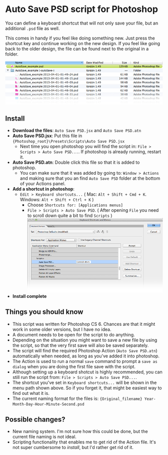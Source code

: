 # Auto Save PSD script for Photoshop

You can define a keyboard shortcut that will not only save your file, but an additional `.psd` file as well.

This comes in handy if you feel like doing something new. Just press the shortcut key and continue working on the new design. If you feel like going back to the older design, the file can be found next to the original in a folder.

![Example of saved psd files](readme_img/Example.jpg)

## Install

* **Download the files**: `Auto Save PSD.jsx` and `Auto Save PSD.atn`
* **Auto Save PSD.jsx**: Put this file in `{Photoshop_root}\Presets\Scripts\Auto Save PSD.jsx`
  * Next time you open photoshop you will find the script in: `File > Scripts > Auto Save PSD...`. If photoshop is already running, restart it.
* **Auto Save PSD.atn**: Double click this file so that it is added to photoshop.
  * You can make sure that it was added by going to: `Window > Actions` and making sure that you an find `Auto Save PSD` folder at the bottom of your Actions panel.
* **Add a shortcut in photoshop**: 
  * `Edit > Keyboard shortcuts...` ( Mac: `Alt + Shift + Cmd + K`. Windows: `Alt + Shift + Ctrl + K` )
    * Choose `Shortcuts for: [Applications menus]`
    * `File > Scripts > Auto Save PSD`. ( After opening `File` you need to scroll down quite a bit to find `Scripts` ) ![Keyboard shotcuts](readme_img/Shortcut.jpg)
* **Install complete**

## Things you should know

* This script was written for Photoshop CS 6. Chances are that it might work in some older versions, but I have no idea.
* A document needs to be open for the script to do anything.
* Depending on the situation you might want to save a new file by using the script, so that the very first save will also be saved separately.
* The script will find the required Photoshop Action (`Auto Save PSD.atn`) automatically when needed, as long as you've added it into photoshop. 
* The Action is used to run a normal `save` command to prompt a `save as dialog` when you are doing the first file save with the script.
* Although setting up a keyboard shotcut is highly recommended, you can still run the script from: `File > Scripts > Auto Save PSD...`.
 * The shortcut you've set in `Keyboard shortcuts...` will be shown in the menu path shown above. So if you forget it, that might be easiest way to find out what it is.
* The current naming format for the files is: `{Original_filename} Year-Month-Day-Hour-Minute-Second.psd`

## Possible changes?

* New naming system. I'm not sure how this could be done, but the current file naming is not ideal.
* Scripting functionality that enables me to get rid of the Action file. It's not super cumbersome to *install*, but I'd rather get rid of it.
